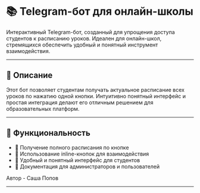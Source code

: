 # 📚 Telegram-бот для онлайн-школы

Интерактивный Telegram-бот, созданный для упрощения доступа студентов к расписанию уроков. Идеален для онлайн-школ, стремящихся обеспечить удобный и понятный инструмент взаимодействия.

---

## 📝 Описание

Этот бот позволяет студентам получать актуальное расписание всех уроков по нажатию одной кнопки. Интуитивно понятный интерфейс и простая интеграция делают его отличным решением для образовательных платформ.

---

## 🔧 Функциональность

- 📅 Получение полного расписания по кнопке
- 🔘 Использование inline-кнопок для взаимодействия
- 🧭 Удобный и понятный интерфейс для студентов
- 📖 Документация для администраторов и пользователей

Автор - Саша Попов


---
